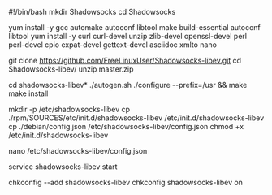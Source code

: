 #!/bin/bash
mkdir Shadowsocks
cd Shadowsocks

yum install -y gcc automake autoconf libtool make build-essential autoconf libtool
yum install -y curl curl-devel unzip zlib-devel openssl-devel perl perl-devel cpio expat-devel gettext-devel asciidoc xmlto nano

git clone https://github.com/FreeLinuxUser/Shadowsocks-libev.git
cd Shadowsocks-libev/
unzip master.zip

cd shadowsocks-libev*
./autogen.sh
./configure --prefix=/usr && make
make install

mkdir -p /etc/shadowsocks-libev
cp ./rpm/SOURCES/etc/init.d/shadowsocks-libev /etc/init.d/shadowsocks-libev
cp ./debian/config.json /etc/shadowsocks-libev/config.json
chmod +x /etc/init.d/shadowsocks-libev

nano /etc/shadowsocks-libev/config.json

service shadowsocks-libev start

chkconfig --add shadowsocks-libev
chkconfig shadowsocks-libev on
